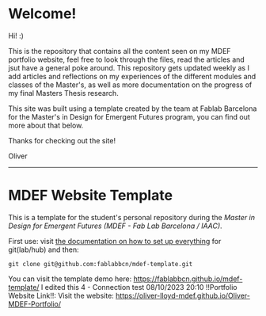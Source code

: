 # Welcome! 

Hi! :) 

This is the repository that contains all the content seen on my MDEF portfolio website, feel free to look through the files, read the articles and jsut have a general poke around. This repository gets updated weekly as I add articles and reflections on my experiences of the different modules and classes of the Master's, as well as more documentation on the progress of my final Masters Thesis research.

This site was built using a template created by the team at Fablab Barcelona for the Master's in Design for Emergent Futures program, you can find out more about that below.

Thanks for checking out the site! 

Oliver

---

# MDEF Website Template

This is a template for the student's personal repository during the _Master in Design for Emergent Futures (MDEF - Fab Lab Barcelona / IAAC)_. 


First use: visit [the documentation on how to set up everything](https://fablabbcn-projects.gitlab.io/learning/fabacademy-local-docs/guides/code/gitsetup/) for git(lab/hub) and then:

```
git clone git@github.com:fablabbcn/mdef-template.git
```

You can visit the template demo here: https://fablabbcn.github.io/mdef-template/
I edited this 4 - Connection test 08/10/2023 20:10
!!Portfolio Website Link!!: 
Visit the website: https://oliver-lloyd-mdef.github.io/Oliver-MDEF-Portfolio/
